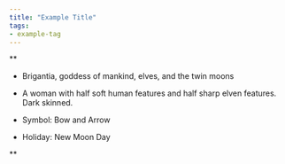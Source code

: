 ```yaml
---
title: "Example Title"
tags:
- example-tag
---
```

**

-   Brigantia, goddess of mankind, elves, and the twin moons
    

-   A woman with half soft human features and half sharp elven features. Dark skinned.
    
-   Symbol: Bow and Arrow
    
-   Holiday: New Moon Day
    



**